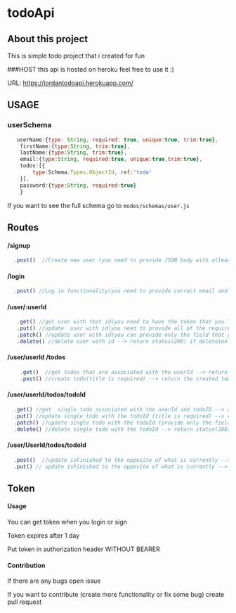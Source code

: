 # todoApi
## About this project
  This is simple todo project that i created for fun 

###HOST
  this api is hosted on heroku feel free to use it :)

  URL: https://jordantodoapi.herokuapp.com/

## USAGE 
### userSchema ###

```javascript
   userName:{type: String, required: true, unique:true, trim:true},
    firstName:{type:String, trim:true},
    lastName:{type:String, trim:true},
    email:{type:String, required:true, unique:true,trim:true},
    todos:[{
        type:Schema.Types.ObjectId, ref:'todo'
    }],
    password:{type:String, required:true}
    }
```
If you want to see the full schema go to ```modes/schemas/user.js```

## Routes

#### /signup
```javascript 
  .post()  //Create new user (you need to provide JSON body with atleast userName,email and password that are required) --> return new token && userId
```

#### /login
```javascript
  .post() //Log in functionality(you need to provide correct email and corect password) --> return new token && userID
```
 #### /user/:userId
 ```javascript
    .get() //get user with that id(you need to have the token that you logged in for this user) --> return single 
    .put() //update  user with id(you need to provide all of the required fields in order to update with put) --> return updated user
    .patch() //update user with id(you can provide only the field that you want to change) --> return updated user
    .delete() //delete user with id --> return status(200) if deleteion is success
 ```
 #### /user/userId /todos
```javascript
    .get()  //get todos that are associated with the userId --> return todo
    .post() //create todo(title is required) --> return the created todo
```
#### /user/userId/todos/todoId
```javascript
  .get() //get  single todo associated with the userId and todoID --> return single todo
  .put() //update single todo with the todoId (title is required) --> return updated todo
  .patch() //update single todo with the todoId (provide only the field that you need to update) --> return updated todo
  .delete() //delete single todo with the todoId --> return status(200) if success```
```
#### /user/UserId/todos/todoId
```javascript
  .post()  //update isFinished to the opposite of what is currently -->  return status(200)
  .put() // update isFinished to the opposite of what is currently --> return status(200)
```


## Token

#### Usage

 You can get token when you login or sign 
 
 Token expires after 1 day
 
 Put token in authorization header WITHOUT BEARER
 
 #### Contribution
 If there are any bugs open issue
 
 If you want to contribute (create more functionality or fix some bug) create pull request 
